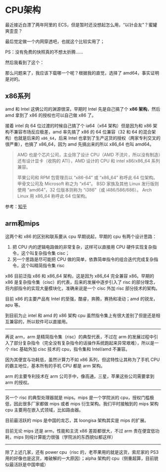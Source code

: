 # CPU架构

最近接近白漂了两年阿里的 ECS，但是暂时还没想起怎么用，“以针会友”？蜜罐爽歪歪？

最后觉定做一个内网穿透吧，也就这个比较实用了；

PS：没有免费的快照真的不想太折腾......

然后我看到了这个：

那么问题来了，我应该下载哪一个呢？根据我的直觉，选择了 amd64，事实证明是对的。

## x86系列

amd 和 Intel 这俩公司的渊源很深，早期时 Intel 先是自己搞了个 **x86 架构**，然后 amd 拿到了 x86 的授权也可以自己做 x86 了。

接着 intel 向 64 位过渡的时候自己搞了个 ia64（x64 架构）但是因为和 x86 架构不兼容市场反应极差，amd 率先搞了 x86 的 64 位兼容（32 和 64 的混合架构）也就是后来的 `x86_64`，后来 Intel 也拿到了生产这货的授权（两家专利交叉的很严重），也搞了 x86_64，因为 amd 先搞出来的所以 x86_64 也叫 amd64。

> AMD 也是个芯片公司，主业除了设计 CPU（AMD 不流片，所以没有制造）还有设计显卡（收购的 ATI），AMD 设计的 CPU 和 intel x86/x86_64 系列兼容。
>
> 苹果公司和 RPM 包管理员以 “x86-64” 或 “x86_64” 称呼此 64 位架构。
> 甲骨文公司及 Microsoft 称之为 “x64”。
> BSD 家族及其他 Linux 发行版则使用 “amd64”，32 位版本则称为 “i386”（或 i486/586/686）。
> Arch Linux 用 x86_64 称呼此 64 位架构。

参考：[知乎](https://www.zhihu.com/question/63627218)

## arm和mips

这两个和 x86 的区别和联系要从 cpu 早期说起，早期的 cpu 有两个设计思路：

1. 把 CPU 内的逻辑电路做的非常复杂，这样可以直接用 CPU 硬件实现复杂指令，这个叫复杂指令集 cisc；
2. 另一个思路是尽可能把 CPU 做的简单，依靠简单指令的组合迭代完成复杂指令，这个叫精简指令集 risc

x86 目前泛指 x86 和 x86_64 架构，这是因为 x86_64 完全兼容 x86。早期的 x86 是复杂指令集（cisc）的代表，后来的发展中逐步引入了 risc 的部分理念，将内部指令的实现大量模块化，准确来说是一个 cisc 外加 risc 部分技术的架构。

目前 x86 的主要产品有 Intel 的至强，酷睿，奔腾，赛扬和凌动；amd 的锐龙，apu 等。

到目前为止 intel 和 amd 的 x86 架构 cpu 虽然指令集上有很大差别了但是还是相互兼容的，所以软件可以直接用。

---

再说 arm，arm 是精简指令集（risc）的典型代表，不过在 arm 的发展过程中引入了部分复杂指令（完全没有复杂指令的话操作系统跑起来异常艰难），所以是一个 risc 基础外加 cisc 技术的 cpu，指令集和 Intel/amd 不兼容。

因为其便宜与功耗低，虽然计算力不如 x86 系列，但这特性让其称为了手机 CPU 的霸主地位，基本所有的手机 CPU 都是 arm 架构。

arm 的主要专利技术在 arm 公司手中，像高通，三星，苹果这些公司需要拿到 arm 的授权。

---

另一个 risc 的典型处理器就是 mips。mips 是一个学院派的 cpu，授权门槛极低，因此很多厂家都做 mips 或者 mips 衍生架构。我们平时接触到的 mips 架构 cpu 主要用在嵌入式领域，比如路由器。

目前最活跃的 mips 是中国的龙芯，其 loongisa 架构其实是 mips 的扩展。

目前无论 mips 还是 arm，性能和主流 x86 差距都很大，不过 arm 贵在便宜低功耗，mips 则纯计算能力很强（学院派的东西貌似都这样）

---

除了上述几家，还有 power cpu（risc 的，老苹果用的就是这货，索尼家的 PS3 用的好像也是这货，难破解的一大原因）；alpha 架构的 cpu（侧重超算，目前貌似最活跃是中国申威）